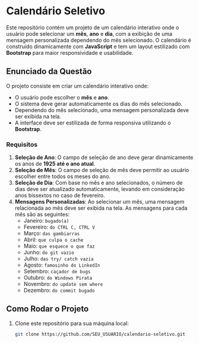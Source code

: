 # Calendário Seletivo

Este repositório contém um projeto de um calendário interativo onde o usuário pode selecionar um **mês**, **ano** e **dia**, com a exibição de uma mensagem personalizada dependendo do mês selecionado. O calendário é construído dinamicamente com **JavaScript** e tem um layout estilizado com **Bootstrap** para maior responsividade e usabilidade.

## Enunciado da Questão

O projeto consiste em criar um calendário interativo onde:

- O usuário pode escolher o **mês** e **ano**.
- O sistema deve gerar automaticamente os dias do mês selecionado.
- Dependendo do mês selecionado, uma mensagem personalizada deve ser exibida na tela.
- A interface deve ser estilizada de forma responsiva utilizando o **Bootstrap**.

### Requisitos

1. **Seleção de Ano**: O campo de seleção de ano deve gerar dinamicamente os anos de **1925 até o ano atual**.
2. **Seleção de Mês**: O campo de seleção de mês deve permitir ao usuário escolher entre todos os meses do ano.
3. **Seleção de Dia**: Com base no mês e ano selecionados, o número de dias deve ser atualizado automaticamente, levando em consideração anos bissextos no caso de fevereiro.
4. **Mensagens Personalizadas**: Ao selecionar um mês, uma mensagem relacionada ao mês deve ser exibida na tela. As mensagens para cada mês são as seguintes:
    - Janeiro: `bugado(a)`
    - Fevereiro: `do CTRL C, CTRL V`
    - Março: `das gambiarras`
    - Abril: `que culpa o cache`
    - Maio: `que esquece o que faz`
    - Junho: `do git vazio`
    - Julho: `das try/ catch vazia`
    - Agosto: `famosinho do LinkedIn`
    - Setembro: `caçador de bugs`
    - Outubro: `do Windows Pirata`
    - Novembro: `do update sem where`
    - Dezembro: `do commit bugado`

## Como Rodar o Projeto

1. Clone este repositório para sua máquina local:

   ```bash
   git clone https://github.com/SEU_USUARIO/calendario-seletivo.git
````

